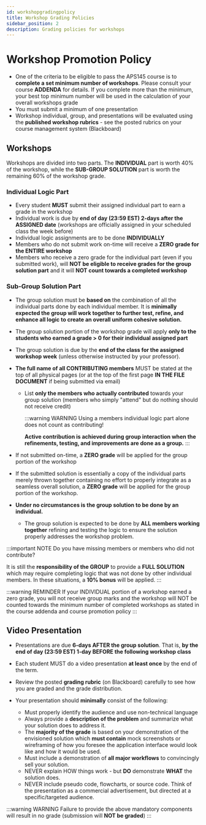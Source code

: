 ```yaml
---
id: workshopgradingpolicy
title: Workshop Grading Policies
sidebar_position: 2
description: Grading policies for workshops
---
```


# Workshop Promotion Policy

- One of the criteria to be eligible to pass the APS145 course is to **complete a set minimum number of workshops**. Please consult your course **ADDENDA** for details. If you complete more than the minimum, your best top minimum number will be used in the calculation of your overall workshops grade
- You must submit a minimum of one presentation
- Workshop individual, group, and presentations will be evaluated using the **published workshop rubrics** - see the posted rubrics on your course management system (Blackboard)

## Workshops

Workshops are divided into two parts. The **INDIVIDUAL** part is worth 40% of the workshop, while the **SUB-GROUP SOLUTION** part is worth the remaining 60% of the workshop grade.

### Individual Logic Part

- Every student **MUST** submit their assigned individual part to earn a grade in the workshop
- Individual work is due by **end of day (23:59 EST) 2-days after the ASSIGNED date** (workshops are officially assigned in your scheduled class the week before)
- Individual logic assignments are to be done **INDIVIDUALLY**
- Members who do not submit work on-time will receive a **ZERO grade for the ENTIRE workshop**
- Members who receive a zero grade for the individual part (even if you submitted work), will **NOT be eligible to receive grades for the group solution part** and it will **NOT count towards a completed workshop**

### Sub-Group Solution Part

- The group solution must be **based on** the combination of all the individual parts done by each individual member. It is **minimally expected the group will work together to further test, refine, and enhance all logic to create an overall uniform cohesive solution.**
- The group solution portion of the workshop grade will apply **only to the students who earned a grade > 0 for their individual assigned part**
- The group solution is due by the **end of the class for the assigned workshop week** (unless otherwise instructed by your professor).
- **The full name of all CONTRIBUTING members** MUST be stated at the top of all physical pages (or at the top of the first page **IN THE FILE DOCUMENT** if being submitted via email)

  - List **only the members who actually contributed** towards your group solution (members who simply "attend" but do nothing should not receive credit)

    :::warning WARNING
    Using a members individual logic part alone does not count as contributing!

    **Active contribution is achieved during group interaction when the refinements, testing, and improvements are done as a group.**
    :::

- If not submitted on-time, a **ZERO grade** will be applied for the group portion of the workshop
- If the submitted solution is essentially a copy of the individual parts merely thrown together containing no effort to properly integrate as a seamless overall solution, a **ZERO grade** will be applied for the group portion of the workshop.
- **Under no circumstances is the group solution to be done by an individual.**
  - The group solution is expected to be done by **ALL members working together** refining and testing the logic to ensure the solution properly addresses the workshop problem.

:::important NOTE
Do you have missing members or members who did not contribute?

It is still the **responsibility of the GROUP** to provide a **FULL SOLUTION** which may require completing logic that was not done by other individual members. In these situations, a **10% bonus** will be applied.
:::

:::warning REMINDER
If your INDIVIDUAL portion of a workshop earned a zero grade, you will not receive group marks and the workshop will NOT be counted towards the minimum number of completed workshops as stated in the course addenda and course promotion policy
:::

## Video Presentation

- Presentations are due **6-days AFTER the group solution**. That is, **by the end of day (23:59 EST) 1-day BEFORE the following workshop class**
- Each student MUST do a video presentation **at least once** by the end of the term.
- Review the posted **grading rubric** (on Blackboard) carefully to see how you are graded and the grade distribution.
- Your presentation should **minimally** consist of the following:

  - Must properly identify the audience and use non-technical language
  - Always provide a **description of the problem** and summarize what your solution does to address it.
  - The **majority of the grade** is based on your demonstration of the envisioned solution which **must contain** mock screenshots or wireframing of how you foresee the application interface would look like and how it would be used.
  - Must include a demonstration of **all major workflows** to convincingly sell your solution.
  - NEVER explain HOW things work - but **DO** demonstrate **WHAT** the solution does.
  - NEVER include pseudo code, flowcharts, or source code. Think of the presentation as a commercial advertisement, but directed at a specific/targeted audience.

:::warning WARNING
Failure to provide the above mandatory components will result in no grade (submission will **NOT be graded**)
:::
